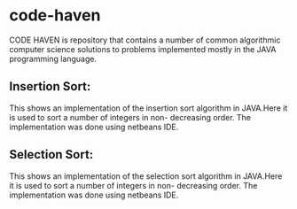 # code-haven
CODE HAVEN is repository that contains a number of common algorithmic computer science solutions to problems implemented mostly in the JAVA programming language.

## Insertion Sort: 
This shows an implementation of the insertion sort algorithm in JAVA.Here it is used to sort a number of integers in non- decreasing  order.
The implementation was done using  netbeans IDE. 

## Selection Sort: 
This shows an implementation of the selection sort algorithm in JAVA.Here it is used to sort a number of integers in non- decreasing  order.
The implementation was done using  netbeans IDE.
